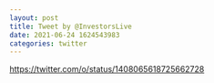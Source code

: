 ```yaml
--- 
layout: post 
title: Tweet by @InvestorsLive 
date: 2021-06-24 1624543983 
categories: twitter 
--- 
```

https://twitter.com/o/status/1408065618725662728